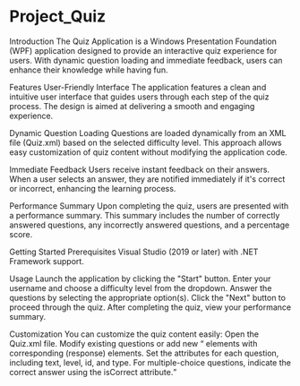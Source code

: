 # Project_Quiz

Introduction
The Quiz Application is a Windows Presentation Foundation (WPF) application designed to provide an interactive quiz experience for users. With dynamic question loading and immediate feedback, users can enhance their knowledge while having fun.

Features
User-Friendly Interface
The application features a clean and intuitive user interface that guides users through each step of the quiz process. The design is aimed at delivering a smooth and engaging experience.

Dynamic Question Loading
Questions are loaded dynamically from an XML file (Quiz.xml) based on the selected difficulty level. This approach allows easy customization of quiz content without modifying the application code.

Immediate Feedback
Users receive instant feedback on their answers. When a user selects an answer, they are notified immediately if it's correct or incorrect, enhancing the learning process.


Performance Summary
Upon completing the quiz, users are presented with a performance summary. This summary includes the number of correctly answered questions, any incorrectly answered questions, and a percentage score.

Getting Started
Prerequisites
  Visual Studio (2019 or later) with .NET Framework support.

Usage
  Launch the application by clicking the "Start" button.
  Enter your username and choose a difficulty level from the dropdown.
  Answer the questions by selecting the appropriate option(s).
  Click the "Next" button to proceed through the quiz.
  After completing the quiz, view your performance summary.
  
Customization
You can customize the quiz content easily:
  Open the Quiz.xml file.
  Modify existing questions or add new <Q> elements with corresponding <R> (response) elements.
  Set the attributes for each question, including text, level, id, and type.
  For multiple-choice questions, indicate the correct answer using the isCorrect attribute.
  
